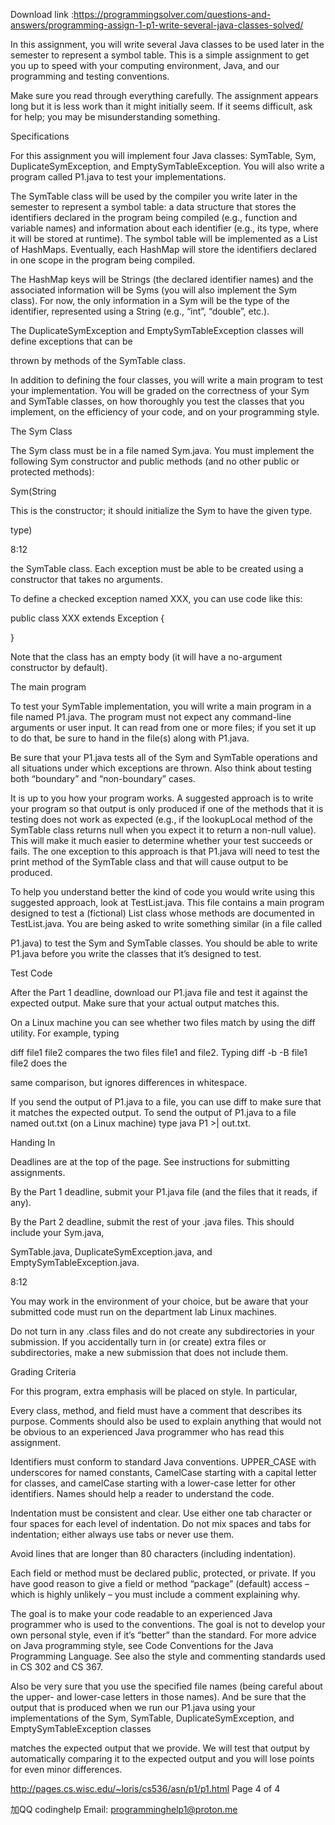 Download link :https://programmingsolver.com/questions-and-answers/programming-assign-1-p1-write-several-java-classes-solved/

In this assignment, you will write several Java classes to be used later in the semester to represent a symbol table. This is a simple assignment to get you up to speed with your computing environment, Java, and our programming and testing conventions.

Make sure you read through everything carefully. The assignment appears long but it is less work than it might initially seem. If it seems difficult, ask for help; you may be misunderstanding something.

Specifications

For this assignment you will implement four Java classes: SymTable, Sym, DuplicateSymException, and EmptySymTableException. You will also write a program called P1.java to test your implementations.

The SymTable class will be used by the compiler you write later in the semester to represent a symbol table: a data structure that stores the identifiers declared in the program being compiled (e.g., function and variable names) and information about each identifier (e.g., its type, where it will be stored at runtime). The symbol table will be implemented as a List of HashMaps. Eventually, each HashMap will store the identifiers declared in one scope in the program being compiled.

The HashMap keys will be Strings (the declared identifier names) and the associated information will be Syms (you will also implement the Sym class). For now, the only information in a Sym will be the type of the identifier, represented using a String (e.g., “int”, “double”, etc.).

The DuplicateSymException and EmptySymTableException classes will define exceptions that can be

thrown by methods of the SymTable class.

In addition to defining the four classes, you will write a main program to test your implementation. You will be graded on the correctness of your Sym and SymTable classes, on how thoroughly you test the classes that you implement, on the efficiency of your code, and on your programming style.

The Sym Class

The Sym class must be in a file named Sym.java. You must implement the following Sym constructor and public methods (and no other public or protected methods):

Sym(String

This is the constructor; it should initialize the Sym to have the given type.

type)

8:12

the SymTable class. Each exception must be able to be created using a constructor that takes no arguments.

To define a checked exception named XXX, you can use code like this:

public class XXX extends Exception {

}

Note that the class has an empty body (it will have a no-argument constructor by default).

The main program

To test your SymTable implementation, you will write a main program in a file named P1.java. The program must not expect any command-line arguments or user input. It can read from one or more files; if you set it up to do that, be sure to hand in the file(s) along with P1.java.

Be sure that your P1.java tests all of the Sym and SymTable operations and all situations under which exceptions are thrown. Also think about testing both “boundary” and “non-boundary” cases.

It is up to you how your program works. A suggested approach is to write your program so that output is only produced if one of the methods that it is testing does not work as expected (e.g., if the lookupLocal method of the SymTable class returns null when you expect it to return a non-null value). This will make it much easier to determine whether your test succeeds or fails. The one exception to this approach is that P1.java will need to test the print method of the SymTable class and that will cause output to be produced.

To help you understand better the kind of code you would write using this suggested approach, look at TestList.java. This file contains a main program designed to test a (fictional) List class whose methods are documented in TestList.java. You are being asked to write something similar (in a file called

P1.java) to test the Sym and SymTable classes. You should be able to write P1.java before you write the classes that it’s designed to test.

Test Code

After the Part 1 deadline, download our P1.java file and test it against the expected output. Make sure that your actual output matches this.

On a Linux machine you can see whether two files match by using the diff utility. For example, typing

diff file1 file2 compares the two files file1 and file2. Typing diff -b -B file1 file2 does the

same comparison, but ignores differences in whitespace.

If you send the output of P1.java to a file, you can use diff to make sure that it matches the expected output. To send the output of P1.java to a file named out.txt (on a Linux machine) type java P1 >| out.txt.

Handing In

Deadlines are at the top of the page. See instructions for submitting assignments.

By the Part 1 deadline, submit your P1.java file (and the files that it reads, if any).

By the Part 2 deadline, submit the rest of your .java files. This should include your Sym.java,

SymTable.java, DuplicateSymException.java, and EmptySymTableException.java.

8:12

You may work in the environment of your choice, but be aware that your submitted code must run on the department lab Linux machines.

Do not turn in any .class files and do not create any subdirectories in your submission. If you accidentally turn in (or create) extra files or subdirectories, make a new submission that does not include them.

Grading Criteria

For this program, extra emphasis will be placed on style. In particular,

Every class, method, and field must have a comment that describes its purpose. Comments should also be used to explain anything that would not be obvious to an experienced Java programmer who has read this assignment.



Identifiers must conform to standard Java conventions. UPPER_CASE with underscores for named constants, CamelCase starting with a capital letter for classes, and camelCase starting with a lower-case letter for other identifiers. Names should help a reader to understand the code.



Indentation must be consistent and clear. Use either one tab character or four spaces for each level of indentation. Do not mix spaces and tabs for indentation; either always use tabs or never use them.



Avoid lines that are longer than 80 characters (including indentation).



Each field or method must be declared public, protected, or private. If you have good reason to give a field or method “package” (default) access – which is highly unlikely – you must include a comment explaining why.



The goal is to make your code readable to an experienced Java programmer who is used to the conventions. The goal is not to develop your own personal style, even if it’s “better” than the standard. For more advice on Java programming style, see Code Conventions for the Java Programming Language. See also the style and commenting standards used in CS 302 and CS 367.

Also be very sure that you use the specified file names (being careful about the upper- and lower-case letters in those names). And be sure that the output that is produced when we run our P1.java using your implementations of the Sym, SymTable, DuplicateSymException, and EmptySymTableException classes

matches the expected output that we provide. We will test that output by automatically comparing it to the expected output and you will lose points for even minor differences.

http://pages.cs.wisc.edu/~loris/cs536/asn/p1/p1.html Page 4 of 4

加QQ codinghelp Email: programminghelp1@proton.me
